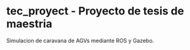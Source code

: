 # tec_proyect - Proyecto de tesis de maestria
Simulacion de caravana de AGVs mediante ROS y Gazebo.


